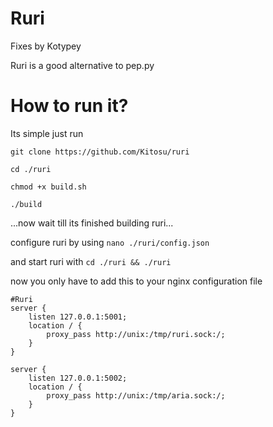 # Ruri
Fixes by Kotypey

Ruri is a good alternative to pep.py

# How to run it?
Its simple just run

```git clone https://github.com/Kitosu/ruri```

```cd ./ruri```

```chmod +x build.sh```

```./build```

...now wait till its finished building ruri...

configure ruri by using
```nano ./ruri/config.json```

and start ruri with
```cd ./ruri && ./ruri```

now you only have to add this to your nginx configuration file 

```
#Ruri
server {
    listen 127.0.0.1:5001;
    location / {
        proxy_pass http://unix:/tmp/ruri.sock:/;
    }
}

server {
    listen 127.0.0.1:5002;
    location / {
        proxy_pass http://unix:/tmp/aria.sock:/;
    }
}
```
